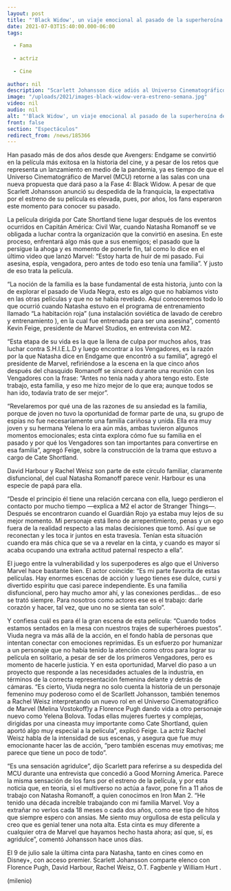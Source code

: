 ```yaml
---
layout: post
title: "'Black Widow', un viaje emocional al pasado de la superheroína de Los Vengadores"
date: 2021-07-03T15:40:00.000-06:00
tags:
  
  - Fama
  
  - actriz
  
  - Cine
  
author: nil
description: "Scarlett Johansson dice adiós al Universo Cinematográfico de Marvel 11 años después de presentarse como Natasha Romanoff en Iron Man 2. "
image: "/uploads/2021/images-black-widow-vera-estreno-semana.jpg"
video: nil
audio: nil
alt: "'Black Widow', un viaje emocional al pasado de la superheroína de Los Vengadores"
front: false
section: "Espectáculos"
redirect_from: /news/185366
---
```


Han pasado más de dos años desde que Avengers: Endgame se convirtió en la película más exitosa en la historia del cine, y a pesar de los retos que representa un lanzamiento en medio de la pandemia, ya es tiempo de que el Universo Cinematográfico de Marvel (MCU) retorne a las salas con una nueva propuesta que dará paso a la Fase 4: Black Widow. A pesar de que Scarlett Johansson anunció su despedida de la franquicia, la expectativa por el estreno de su película es elevada, pues, por años, los fans esperaron este momento para conocer su pasado.

​La película dirigida por Cate Shortland tiene lugar después de los eventos ocurridos en Capitán América: Civil War, cuando Natasha Romanoff se ve obligada a luchar contra la organización que la convirtió en asesina. En este proceso, enfrentará algo más que a sus enemigos; el pasado que la persigue la ahoga y es momento de ponerle fin, tal como lo dice en el último video que lanzó Marvel: “Estoy harta de huir de mi pasado. Fui asesina, espía, vengadora, pero antes de todo eso tenía una familia”. Y justo de eso trata la película. 

“La noción de la familia es la base fundamental de esta historia, junto con la de explorar el pasado de Viuda Negra, esto es algo que no habíamos visto en las otras películas y que no se había revelado. Aquí conoceremos todo lo que ocurrió cuando Natasha estuvo en el programa de entrenamiento llamado “La habitación roja” (una instalación soviética de lavado de cerebro y entrenamiento ), en la cual fue entrenada para ser una asesina”, comentó Kevin Feige, presidente de Marvel Studios, en entrevista con M2. 

“Esta etapa de su vida es la que la llena de culpa por muchos años, tras luchar contra S.H.I.E.L.D y luego encontrar a los Vengadores, es la razón por la que Natasha dice en Endgame que encontró a su familia”, agregó el presidente de Marvel, refiriéndose a la escena en la que cinco años después del chasquido Romanoff se sinceró durante una reunión con los Vengadores con la frase: “Antes no tenía nada y ahora tengo esto. Este trabajo, esta familia, y eso me hizo mejor de lo que era; aunque todos se han ido, todavía trato de ser mejor”. 

“Revelaremos por qué una de las razones de su ansiedad es la familia, porque de joven no tuvo la oportunidad de formar parte de una, su grupo de espías no fue necesariamente una familia cariñosa y unida. Ella era muy joven y su hermana Yelena lo era aún más, ambas tuvieron algunos momentos emocionales; esta cinta explora cómo fue su familia en el pasado y por qué los Vengadores son tan importantes para convertirse en esa familia”, agregó Feige, sobre la construcción de la trama que estuvo a cargo de Cate Shortland. 

David Harbour y Rachel Weisz son parte de este círculo familiar, claramente disfuncional, del cual Natasha Romanoff parece venir. Harbour es una especie de papá para ella. 

“Desde el principio él tiene una relación cercana con ella, luego perdieron el contacto por mucho tiempo —explica a M2 el actor de Stranger Things—. Después se encontraron cuando el Guardián Rojo ya estaba muy lejos de su mejor momento. Mi personaje está lleno de arrepentimiento, penas y un ego fuera de la realidad respecto a las malas decisiones que tomó. Así que se reconectan y les toca ir juntos en esta travesía. Tenían esta situación cuando era más chica que se va a revelar en la cinta, y cuando es mayor sí acaba ocupando una extraña actitud paternal respecto a ella”.

El juego entre la vulnerabilidad y los superpoderes es algo que el Universo Marvel hace bastante bien. El actor coincide: “Es mi parte favorita de estas películas. Hay enormes escenas de acción y luego tienes ese dulce, cursi y divertido espíritu que casi parece independiente. Es una familia disfuncional, pero hay mucho amor ahí, y las conexiones perdidas… de eso se trató siempre. Para nosotros como actores ese es el trabajo: darle corazón y hacer, tal vez, que uno no se sienta tan solo”. 

Y confiesa cuál es para él la gran escena de esta película: “Cuando todos estamos sentados en la mesa con nuestros trajes de superhéroes puestos”.
Viuda negra va más allá de la acción, en el fondo habla de personas que intentan conectar con emociones reprimidas. Es un esfuerzo por humanizar a un personaje que no había tenido la atención como otros para lograr su película en solitario, a pesar de ser de los primeros Vengadores, pero es momento de hacerle justicia. Y en esta oportunidad, Marvel dio paso a un proyecto que responde a las necesidades actuales de la industria, en términos de la correcta representación femenina delante y detrás de cámaras.
“Es cierto, Viuda negra no solo cuenta la historia de un personaje femenino muy poderoso como el de Scarllett Johansson, también tenemos a Rachel Weisz interpretando un nuevo rol en el Universo Cinematográfico de Marvel (Melina Vostokoff)y a Florence Pugh dando vida a otro personaje nuevo como Yelena Bolova. Todas ellas mujeres fuertes y complejas, dirigidas por una cineasta muy importante como Cate Shortland, quien aportó algo muy especial a la película”, explicó Feige. 
La actriz Rachel Weisz habla de la intensidad de sus escenas, y asegura que fue muy emocionante hacer las de acción, “pero también escenas muy emotivas; me parece que tiene un poco de todo”. 

“Es una sensación agridulce”, dijo Scarlett para referirse a su despedida del MCU durante una entrevista que concedió a Good Morning America. Parece la misma sensación de los fans por el estreno de la película, y por esta noticia que, en teoría, si el multiverso no actúa a favor, pone fin a 11 años de trabajo con Natasha Romanoff, a quien conocimos en Iron Man 2. 
“He tenido una década increíble trabajando con mi familia Marvel. Voy a extrañar no verlos cada 18 meses o cada dos años, como ese tipo de hitos que siempre espero con ansias. Me siento muy orgullosa de esta película y creo que es genial tener una nota alta. Esta cinta es muy diferente a cualquier otra de Marvel que hayamos hecho hasta ahora; así que, sí, es agridulce”, comentó Johansson hace unos días.  

El 9 de julio sale la última cinta para Natasha, tanto en cines como en Disney+, con acceso premier.
Scarlett Johansson comparte elenco con Florence Pugh, David Harbour, Rachel Weisz, O.T. Fagbenle y William Hurt . 


(milenio)